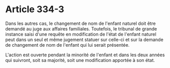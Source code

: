 # Article 334-3

Dans les autres cas, le changement de nom de l'enfant naturel doit être demandé au juge aux affaires familiales. Toutefois, le tribunal de grande instance saisi d'une requête en modification de l'état de l'enfant naturel peut dans un seul et même jugement statuer sur celle-ci et sur la demande de changement de nom de l'enfant qui lui serait présentée.

L'action est ouverte pendant la minorité de l'enfant et dans les deux années qui suivront, soit sa majorité, soit une modification apportée à son état.
